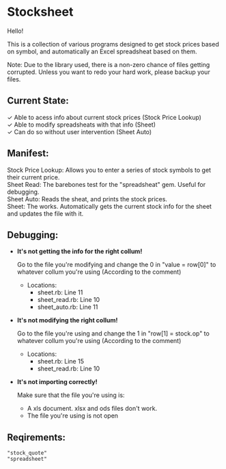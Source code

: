 # Stocksheet
Hello!

This is a collection of various programs designed to get stock prices based on symbol, and automatically an Excel spreadsheat based on them.

Note: Due to the library used, there is a non-zero chance of files getting corrupted. Unless you want to redo your hard work, please backup your files.

## Current State:
&#10003; Able to acess info about current stock prices (Stock Price Lookup)  
&#10003; Able to modify spreadsheats with that info (Sheet)  
&#10003; Can do so without user intervention (Sheet Auto)  

## Manifest:
Stock Price Lookup: Allows you to enter a series of stock symbols to get their current price.  
Sheet Read: The barebones test for the "spreadsheat" gem. Useful for debugging.  
Sheet Auto: Reads the sheat, and prints the stock prices.  
Sheet: The works. Automatically gets the current stock info for the sheet and updates the file with it.  

## Debugging:
* **It's not getting the info for the right collum!**

    Go to the file you're modifying and change the 0 in "value = row[0]" to whatever collum you're using (According to the comment)  
    * Locations: 
        * sheet.rb: Line 11  
        * sheet_read.rb: Line 10  
        * sheet_auto.rb: Line 11

* **It's not modifying the right collum!**

    Go to the file you're using and change the 1 in "row[1] = stock.op" to whatever collum you're using (According to the comment)  

    * Locations: 
        * sheet.rb: Line 15  
        * sheet_read.rb: Line 10 

* **It's not importing correctly!**

    Make sure that the file you're using is:  

    * A xls document. xlsx and ods files don't work.  
    * The file you're using is not open  


## Reqirements:
    "stock_quote"
    "spreadsheet"

